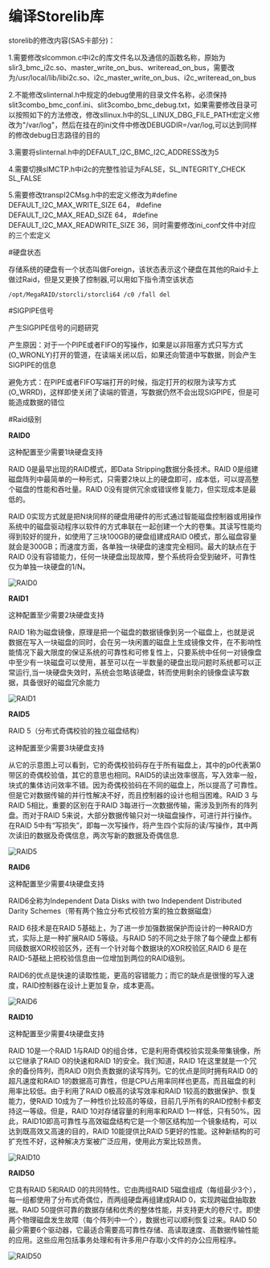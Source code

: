 # 编译Storelib库

storelib的修改内容(SAS卡部分)：

1.需要修改slcommon.c中i2c的库文件名以及通信的函数名称，原始为slir3_bmc_i2c.so、master_write_on_bus、writeread_on_bus，需要改为/usr/local/lib/libi2c.so、i2c_master_write_on_bus、i2c_writeread_on_bus

2.不能修改slinternal.h中规定的debug使用的目录文件名称，必须保持slit3combo_bmc_conf.ini、slit3combo_bmc_debug.txt，如果需要修改目录可以按照如下的方法修改，修改sllinux.h中的SL_LINUX_DBG_FILE_PATH宏定义修改为"/var/log"，然后在挂在的ini文件中修改DEBUGDIR=/var/log,可以达到同样的修改debug日志路径的目的

3.需要将slinternal.h中的DEFAULT_I2C_BMC_I2C_ADDRESS改为5

4.需要切换slMCTP.h中i2c的完整性验证为FALSE，SL_INTEGRITY_CHECK SL_FALSE

5.需要修改transpI2CMsg.h中的宏定义修改为#define DEFAULT_I2C_MAX_WRITE_SIZE      64，   #define DEFAULT_I2C_MAX_READ_SIZE       64，   #define DEFAULT_I2C_MAX_READWRITE_SIZE  36，同时需要修改ini_conf文件中对应的三个宏定义


#硬盘状态

存储系统的硬盘有一个状态叫做Foreign，该状态表示这个硬盘在其他的Raid卡上做过Raid，但是又更换了控制器,可以用如下指令清空该状态
```
/opt/MegaRAID/storcli/storcli64 /c0 /fall del
```

#SIGPIPE信号

产生SIGPIPE信号的问题研究

产生原因：对于一个PIPE或者FIFO的写操作，如果是以非阻塞方式只写方式(O_WRONLY)打开的管道，在读端关闭以后，如果还向管道中写数据，则会产生SIGPIPE的信息

避免方式：在PIPE或者FIFO写端打开的时候，指定打开的权限为读写方式(O_WRRD)，这样即使关闭了读端的管道，写数据仍然不会出现SIGPIPE，但是可能造成数据的错位

#Raid级别

**RAID0**

这种配置至少需要1块硬盘支持

RAID 0是最早出现的RAID模式，即Data Stripping数据分条技术。RAID 0是组建磁盘阵列中最简单的一种形式，只需要2块以上的硬盘即可，成本低，可以提高整个磁盘的性能和吞吐量。RAID 0没有提供冗余或错误修复能力，但实现成本是最低的。

RAID 0实现方式就是把N块同样的硬盘用硬件的形式通过智能磁盘控制器或用操作系统中的磁盘驱动程序以软件的方式串联在一起创建一个大的卷集。其读写性能均得到较好的提升，如使用了三块100GB的硬盘组建成RAID 0模式，那么磁盘容量就会是300GB；而速度方面，各单独一块硬盘的速度完全相同。最大的缺点在于RAID 0没有容错能力，任何一块硬盘出现故障，整个系统将会受到破坏，可靠性仅为单独一块硬盘的1/N。

![RAID0](./Picture/Raid0.png)

**RAID1**

这种配置至少需要2块硬盘支持

RAID 1称为磁盘镜像，原理是把一个磁盘的数据镜像到另一个磁盘上，也就是说数据在写入一块磁盘的同时，会在另一块闲置的磁盘上生成镜像文件，在不影响性能情况下最大限度的保证系统的可靠性和可修复性上，只要系统中任何一对镜像盘中至少有一块磁盘可以使用，甚至可以在一半数量的硬盘出现问题时系统都可以正常运行,当一块硬盘失效时，系统会忽略该硬盘，转而使用剩余的镜像盘读写数据，具备很好的磁盘冗余能力

![RAID1](./Picture/Raid1.png)

**RAID5**

RAID 5（分布式奇偶校验的独立磁盘结构）

这种配置至少需要3块硬盘支持

从它的示意图上可以看到，它的奇偶校验码存在于所有磁盘上，其中的p0代表第0带区的奇偶校验值，其它的意思也相同。RAID5的读出效率很高，写入效率一般，块式的集体访问效率不错。因为奇偶校验码在不同的磁盘上，所以提高了可靠性。但是它对数据传输的并行性解决不好，而且控制器的设计也相当困难。RAID 3 与RAID 5相比，重要的区别在于RAID 3每进行一次数据传输，需涉及到所有的阵列盘。而对于RAID 5来说，大部分数据传输只对一块磁盘操作，可进行并行操作。在RAID 5中有“写损失”，即每一次写操作，将产生四个实际的读/写操作，其中两次读旧的数据及奇偶信息，两次写新的数据及奇偶信息.

![RAID5](./Picture/Raid5.png)

**RAID6**

这种配置至少需要4块硬盘支持

RAID6全称为Independent Data Disks with two Independent Distributed Darity Schemes（带有两个独立分布式校验方案的独立数据磁盘）

RAID 6技术是在RAID 5基础上，为了进一步加强数据保护而设计的一种RAID方式，实际上是一种扩展RAID 5等级。与RAID 5的不同之处于除了每个硬盘上都有同级数据XOR校验区外，还有一个针对每个数据块的XOR校验区,RAID 6 是在RAID-5基础上把校验信息由一位增加到两位的RAID级别。

RAID6的优点是快速的读取性能，更高的容错能力；而它的缺点是很慢的写入速度，RAID控制器在设计上更加复杂，成本更高。


![RAID6](./Picture/Raid6.png)

**RAID10**

这种配置至少需要4块硬盘支持

RAID 10是一个RAID 1与RAID 0的组合体，它是利用奇偶校验实现条带集镜像，所以它继承了RAID 0的快速和RAID 1的安全。我们知道，RAID 1在这里就是一个冗余的备份阵列，而RAID 0则负责数据的读写阵列。它的优点是同时拥有RAID 0的超凡速度和RAID 1的数据高可靠性，但是CPU占用率同样也更高，而且磁盘的利用率比较低。由于利用了RAID 0极高的读写效率和RAID 1较高的数据保护、恢复能力，使RAID 10成为了一种性价比较高的等级，目前几乎所有的RAID控制卡都支持这一等级。但是，RAID 10对存储容量的利用率和RAID 1一样低，只有50%。因此，RAID10即高可靠性与高效磁盘结构它是一个带区结构加一个镜象结构，可以达到既高效又高速的目的，RAID 10能提供比RAID 5更好的性能。这种新结构的可扩充性不好，这种解决方案被广泛应用，使用此方案比较昂贵。

![RAID10](./Picture/Raid10.png)

**RAID50**

它具有RAID 5和RAID 0的共同特性。它由两组RAID 5磁盘组成（每组最少3个），每一组都使用了分布式奇偶位，而两组硬盘再组建成RAID 0，实现跨磁盘抽取数据。RAID 50提供可靠的数据存储和优秀的整体性能，并支持更大的卷尺寸。即使两个物理磁盘发生故障（每个阵列中一个），数据也可以顺利恢复过来。RAID 50最少需要6个驱动器，它最适合需要高可靠性存储、高读取速度、高数据传输性能的应用。这些应用包括事务处理和有许多用户存取小文件的办公应用程序。


![RAID50](./Picture/Raid50.gif)

